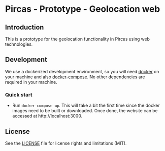 # Pircas - Prototype - Geolocation web

## Introduction

This is a prototype for the geolocation functionality in Pircas using web technologies.

## Development

We use a dockerized development environment, so you will need [docker](https://www.docker.com/) on your machine and also [docker-compose](https://docs.docker.com/compose/install/). No other dependencies are required in your machine.

### Quick start

* Run `docker-compose up`. This will take a bit the first time since the docker images need to be built or downloaded. Once done, the website can be accessed at http://localhost:3000.

## License

See the [LICENSE](./LICENSE) file for license rights and limitations (MIT).
